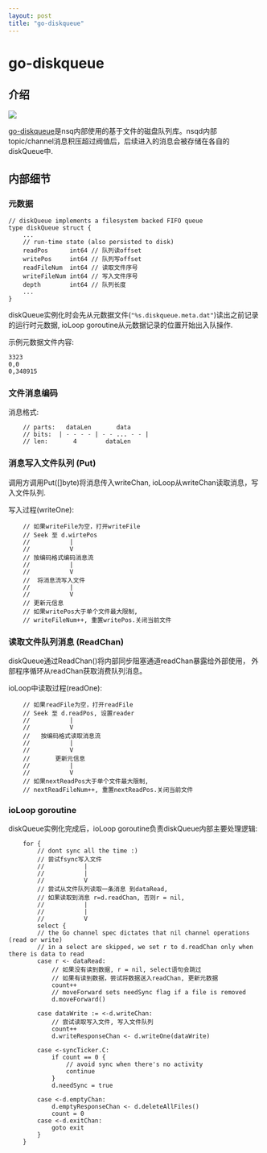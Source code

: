 ```yaml
---
layout: post
title: "go-diskqueue"
---
```


# go-diskqueue

## 介绍
![](https://f.cloud.github.com/assets/187441/1698990/682fc358-5f76-11e3-9b05-3d5baba67f13.png)

[go-diskqueue](https://github.com/nsqio/go-diskqueue)是nsq内部使用的基于文件的磁盘队列库。nsqd内部topic/channel消息积压超过阀值后，后续进入的消息会被存储在各自的diskQueue中.

## 内部细节

### 元数据

```golang
// diskQueue implements a filesystem backed FIFO queue
type diskQueue struct {
    ...
    // run-time state (also persisted to disk)
    readPos      int64 // 队列读offset
    writePos     int64 // 队列写offset
    readFileNum  int64 // 读取文件序号
    writeFileNum int64 // 写入文件序号
    depth        int64 // 队列长度
    ...
}
```
diskQueue实例化时会先从元数据文件(```"%s.diskqueue.meta.dat"```)读出之前记录的运行时元数据, ioLoop goroutine从元数据记录的位置开始出入队操作.

示例元数据文件内容:

```
3323
0,0
0,348915
```

### 文件消息编码
消息格式:

```
    // parts:   dataLen       data
    // bits:  | - - - - | - - ... - - |
    // len:       4        dataLen
```

### 消息写入文件队列 (Put)

调用方调用Put([]byte)将消息传入writeChan, ioLoop从writeChan读取消息，写入文件队列.

写入过程(writeOne):

```
    // 如果writeFile为空，打开writeFile
    // Seek 至 d.wirtePos
    //           |
    //           V
    // 按编码格式编码消息流
    //           |
    //           V
    //  将消息流写入文件
    //           |
    //           V
    // 更新元信息
    // 如果writePos大于单个文件最大限制,
    // writeFileNum++, 重置writePos.关闭当前文件
```

### 读取文件队列消息 (ReadChan)
diskQueue通过ReadChan()将内部同步阻塞通道readChan暴露给外部使用， 外部程序循环从readChan获取消费队列消息。

ioLoop中读取过程(readOne): 

```
    // 如果readFile为空，打开readFile
    // Seek 至 d.readPos, 设置reader
    //           |
    //           V
    //   按编码格式读取消息流
    //           |
    //           V
    //       更新元信息
    //           |
    //           V
    // 如果nextReadPos大于单个文件最大限制,
    // nextReadFileNum++, 重置nextReadPos.关闭当前文件
```


###  ioLoop goroutine
diskQueue实例化完成后，ioLoop goroutine负责diskQueue内部主要处理逻辑:

```golang
    for {
        // dont sync all the time :)
        // 尝试fsync写入文件
        //           |
        //           |
        //           V
        // 尝试从文件队列读取一条消息 到dataRead,
        // 如果读取到消息 r=d.readChan, 否则r = nil,
        //           |
        //           |
        //           V
        select {
        // the Go channel spec dictates that nil channel operations (read or write)
        // in a select are skipped, we set r to d.readChan only when there is data to read
        case r <- dataRead:
            // 如果没有读到数据, r = nil, select语句会跳过
            // 如果有读到数据，尝试将数据送入readChan, 更新元数据
            count++
            // moveForward sets needSync flag if a file is removed
            d.moveForward()

        case dataWrite := <-d.writeChan:
            // 尝试读取写入文件, 写入文件队列
            count++
            d.writeResponseChan <- d.writeOne(dataWrite)

        case <-syncTicker.C:
            if count == 0 {
                // avoid sync when there's no activity
                continue
            }
            d.needSync = true

        case <-d.emptyChan:
            d.emptyResponseChan <- d.deleteAllFiles()
            count = 0
        case <-d.exitChan:
            goto exit
        }
    }
```
